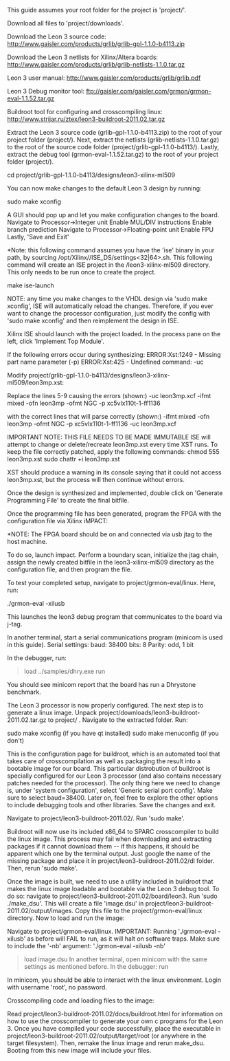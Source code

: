 This guide assumes your root folder for the project is 'project/'.

Download all files to 'project/downloads'.


Download the Leon 3 source code:
http://www.gaisler.com/products/grlib/grlib-gpl-1.1.0-b4113.zip

Download the Leon 3 netlists for Xilinx/Altera boards:
http://www.gaisler.com/products/grlib/grlib-netlists-1.1.0.tar.gz

Leon 3 user manual:
http://www.gaisler.com/products/grlib/grlib.pdf

Leon 3 Debug monitor tool:
ftp://gaisler.com/gaisler.com/grmon/grmon-eval-1.1.52.tar.gz

Buildroot tool for configuring and crosscompiling linux:
http://www.strijar.ru/ztex/leon3-buildroot-2011.02.tar.gz


Extract the Leon 3 source code (grlib-gpl-1.1.0-b4113.zip) to the root of your
project folder (project/). Next, extract the netlists (grlib-netlists-1.1.0.tar.gz) to
the root of the source code folder (project/grlib-gpl-1.1.0-b4113/). Lastly,
extract the debug tool (grmon-eval-1.1.52.tar.gz) to the root of your project
folder (project/).

cd project/grlib-gpl-1.1.0-b4113/designs/leon3-xilinx-ml509


You can now make changes to the default Leon 3 design by running:

sudo make xconfig

A GUI should pop up and let you make configuration changes to the board.
Navigate to Processor->Integer unit
	Enable MUL/DIV instructions
	Enable branch prediction
Navigate to Processor->Floating-point unit
	Enable FPU
Lastly, 'Save and Exit'



*Note: this following command assumes you have the 'ise' binary in your path, by sourcing /opt/Xilinx/<version>/ISE_DS/settings<32|64>.sh.
This following command will create an ISE project in the /leon3-xilinx-ml509
directory. This only needs to be run once to create the project. 

make ise-launch

NOTE: any time you make changes to the VHDL design via 'sudo make
xconfig', ISE will automatically reload the changes. Therefore, if you ever
want to change the processor configuration, just modify the config with 'sudo
make xconfig' and then reimplement the design in ISE.


Xilinx ISE should launch with the project loaded.
In the process pane on the left, click 'Implement Top Module'.

If the following errors occur during synthesizing:
ERROR:Xst:1249 - Missing part name parameter (-p)
ERROR:Xst:425 - Undefined command: -uc

Modify project/grlib-gpl-1.1.0-b4113/designs/leon3-xilinx-ml509/leon3mp.xst:

Replace the lines 5-9 causing the errors (shown:)
 -uc leon3mp.xcf
-ifmt mixed
-ofn leon3mp
-ofmt NGC
-p xc5vlx110t-1-ff1136

with the correct lines that will parse correctly (shown:)
-ifmt mixed
-ofn leon3mp
-ofmt NGC
-p xc5vlx110t-1-ff1136
-uc leon3mp.xcf

IMPORTANT NOTE: THIS FILE NEEDS TO BE MADE IMMUTABLE
ISE will attempt to change or delete/recreate leon3mp.xst every time XST runs.
To keep the file correctly patched, apply the following commands:
chmod 555 leon3mp.xst
sudo chattr +i leon3mp.xst

XST should produce a warning in its console saying that it could not access
leon3mp.xst, but the process will then continue without errors.

Once the design is synthesized and implemented, double click on 'Generate
Programming File' to create the final bitfile.

Once the programming file has been generated, program the FPGA with the
configuration file via Xilinx iMPACT:

*NOTE: The FPGA board should be on and connected via usb jtag to the host
machine.

To do so, launch impact. Perform a boundary scan, initialize the jtag chain, assign the newly created bitfile in the leon3-xilinx-ml509 directory as the configuration file, and then program the file.


To test your completed setup, navigate to project/grmon-eval/linux. Here, run:

./grmon-eval -xilusb

This launches the leon3 debug program that communicates to the board via j-tag.

In another terminal, start a serial communications program (minicom is used in this guide). Serial settings:
baud: 38400
bits: 8
Parity: odd, 1 bit

In the debugger, run:

> load ../samples/dhry.exe 
> run

You should see minicom report that the board has run a Dhrystone benchmark.





The Leon 3 processor is now properly configured. The next step is to generate a linux image.
Unpack project/downloads/leon3-buildroot-2011.02.tar.gz to project/ . Navigate to the extracted folder. Run:

sudo make xconfig (if you have qt installed)
sudo make menuconfig (if you don't)

This is the configuration page for buildroot, which is an automated tool that takes care of crosscompilation as well as packaging the result into a bootable image for our board. This particular distrobution of buildroot is specially configured for our Leon 3 processor (and also contains necessary patches needed for the processor). The only thing here we need to change is, under 'system configuration', select 'Generic serial port config'. Make sure to select baud=38400. Later on, feel free to explore the other options to include debugging tools and other libraries. Save the changes and exit.


Navigate to project/leon3-buildroot-2011.02/. Run 'sudo make'.

Buildroot will now use its included x86_64 to SPARC crosscompiler to build the linux image. This process may fail when downloading and extracting packages if it cannot download them -- if this happens, it should be apparent which one by the terminal output. Just google the name of the missing package and place it in project/leon3-buildroot-2011.02/dl folder. Then, rerun 'sudo make'.

Once the image is built, we need to use a utility included in buildroot that makes the linux image loadable and bootable via the Leon 3 debug tool. To do so: navigate to project/leon3-buildroot-2011.02/board/leon3. Run 'sudo ./make_dsu'. This will create a file 'image.dsu' in project/leon3-buildroot-2011.02/output/images. Copy this file to the project/grmon-eval/linux directory. Now to load and run the image:

Navigate to project/grmon-eval/linux.
IMPORTANT: Running './grmon-eval -xilusb' as before will FAIL to run, as it will halt on software traps. Make sure to include the '-nb' argument:
'./grmon-eval -xilusb -nb'
> load image.dsu
In another terminal, open minicom with the same settings as mentioned before.
In the debugger:
> run


In minicom, you should be able to interact with the linux environment. Login with username 'root', no password.






Crosscompiling code and loading files to the image:

Read project/leon3-buildroot-2011.02/docs/buildroot.html for information on how to use the crosscompiler to generate your own c programs for the Leon 3. Once you have compiled your code successfully, place the executable in project/leon3-buildroot-2011.02/output/target/root (or anywhere in the target filesystem). Then, remake the linux image and rerun make_dsu. Booting from this new image will include your files.


